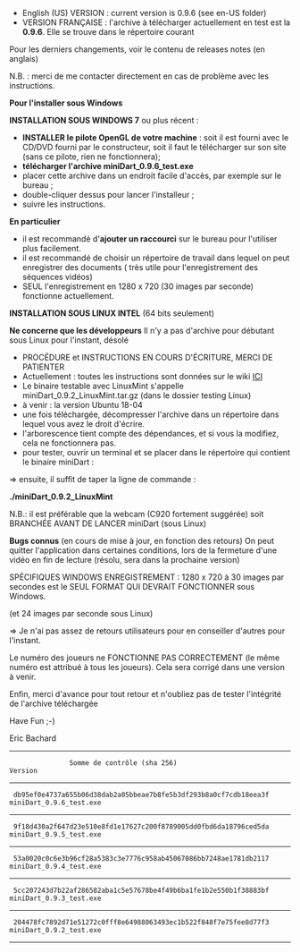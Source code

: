 
- English (US) VERSION : current version is 0.9.6 (see en-US folder)
- VERSION FRANÇAISE : l'archive à télécharger actuellement en test est la **0.9.6**. Elle se trouve dans le répertoire courant


Pour les derniers changements, voir le contenu de releases notes (en anglais)

N.B. : merci de me contacter directement en cas de problème avec les instructions.


**Pour l'installer sous Windows**

**INSTALLATION SOUS WINDOWS 7** ou plus récent :
* **INSTALLER le pilote OpenGL de votre machine** : soit il est fourni avec le CD/DVD fourni par le constructeur, soit il faut le télécharger sur son site (sans ce pilote, rien ne fonctionnera);
* **télécharger l'archive miniDart_0.9.6_test.exe**
* placer cette archive dans un endroit facile d'accès, par exemple sur le bureau ;
* double-cliquer dessus pour lancer l'installeur ;
* suivre les instructions.

**En particulier**

* il est recommandé d'**ajouter un raccourci** sur le bureau pour l'utiliser plus facilement.
* il est recommandé de choisir un répertoire de travail dans lequel on peut enregistrer des documents ( très utile pour l'enregistrement des séquences vidéos)
* SEUL l'enregistrement en 1280 x 720 (30 images par seconde) fonctionne actuellement.

**INSTALLATION SOUS LINUX INTEL**  (64 bits seulement)

**Ne concerne que les développeurs** Il n'y a pas d'archive pour débutant sous Linux pour l'instant, désolé
 
- PROCÉDURE et INSTRUCTIONS EN COURS D'ÉCRITURE, MERCI DE PATIENTER 
- Actuellement : toutes les instructions sont données sur le wiki [ICI](https://framagit.org/ericb/miniDart/wikis/Cr%C3%A9ation-de-l'environnement-de-compilation-sous-Linux)
- Le binaire testable avec LinuxMint s'appelle miniDart_0.9.2_LinuxMint.tar.gz (dans le dossier testing Linux)
- à venir : la version Ubuntu 18-04
- une fois téléchargée, décompresser l'archive dans un répertoire dans lequel vous avez le droit d'écrire.
- l'arborescence tient compte des dépendances, et si vous la modifiez, cela ne fonctionnera pas.
- pour tester, ouvrir un terminal et se placer dans le répertoire qui contient le binaire miniDart :

=> ensuite, il suffit de taper la ligne de commande :

**./miniDart_0.9.2_LinuxMint**

N.B.: il est préférable que la webcam (C920 fortement suggérée) soit BRANCHÉE AVANT DE LANCER miniDart (sous Linux)


**Bugs connus**
(en cours de mise à jour, en fonction des retours)
On peut quitter l'application dans certaines conditions, lors de la fermeture d'une vidéo en fin de lecture (résolu, sera dans la prochaine version)

SPÉCIFIQUES WINDOWS
ENREGISTREMENT : 1280 x 720 à 30 images par secondes est le SEUL FORMAT QUI DEVRAIT FONCTIONNER sous Windows.

(et 24 images par seconde sous Linux)

=> Je n'ai pas assez de retours utilisateurs pour en conseiller d'autres pour l'instant.

Le numéro des joueurs ne FONCTIONNE PAS CORRECTEMENT (le même numéro est attribué à tous les joueurs). Cela sera corrigé dans une version à venir.


Enfin, merci d'avance pour tout retour et n'oubliez pas de tester l'intégrité de l'archive téléchargée 

Have Fun ;-)

Eric Bachard


************************************************************************************************************

                   Somme de contrôle (sha 256)                                   Version

************************************************************************************************************

     db95ef0e4737a655b06d38dab2a05bbeae7b8fe5b3df293b8a0cf7cdb18eea3f  miniDart_0.9.6_test.exe

************************************************************************************************************

     9f18d430a2f647d23e510e8fd1e17627c200f8789005dd0fbd6da18796ced5da  miniDart_0.9.5_test.exe

************************************************************************************************************

     53a0020c0c6e3b96cf28a5383c3e7776c958ab45067086bb7248ae1781db2117  miniDart_0.9.4_test.exe

************************************************************************************************************

     5cc207243d7b22af286582aba1c5e57678be4f49b6ba1fe1b2e550b1f38883bf  miniDart_0.9.3_test.exe

************************************************************************************************************

     204478fc7892d71e51272c0fff8e64988063493ec1b522f848f7e75fee8d77f3  miniDart_0.9.2_test.exe

************************************************************************************************************

